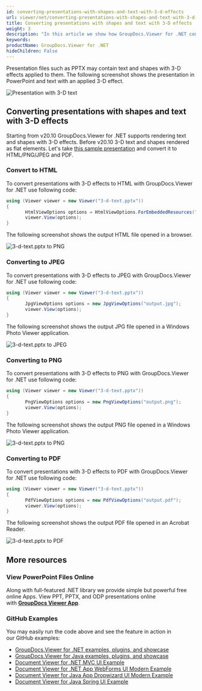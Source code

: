 ```yaml
---
id: converting-presentations-with-shapes-and-text-with-3-d-effects
url: viewer/net/converting-presentations-with-shapes-and-text-with-3-d-effects
title: Converting presentations with shapes and text with 3-D effects
weight: 3
description: "In this article we show how GroupDocs.Viewer for .NET converts presentations with shapes and text that have 3-D effects."
keywords: 
productName: GroupDocs.Viewer for .NET
hideChildren: False
---
```

Presentation files such as PPTX may contain text and shapes with 3-D effects applied to them. The following screenshot shows the presentation in PowerPoint and text with an applied 3-D effect.

![Presentation with 3-D text](viewer/net/images/converting-presentations-with-shapes-and-text-with-3-d-effects/presentation-with-3-d-text.png)

## Converting presentations with shapes and text with 3-D effects

Starting from v20.10 GroupDocs.Viewer for .NET supports rendering text and shapes with 3-D effects. Before v20.10 3-D text and shapes rendered as flat elements. Let's take [this sample presentation](viewer/net/sample-files/converting-presentations-with-shapes-and-text-with-3-d-effects/3-d-text.pptx) and convert it to HTML/PNG/JPEG and PDF.

### Convert to HTML

To convert presentations with 3-D effects to HTML with GroupDocs.Viewer for .NET use following code:

```csharp
using (Viewer viewer = new Viewer("3-d-text.pptx"))
{
       HtmlViewOptions options = HtmlViewOptions.ForEmbeddedResources("output.html");
       viewer.View(options);
}
```

The following screenshot shows the output HTML file opened in a browser.

![3-d-text.pptx to PNG](viewer/net/images/converting-presentations-with-shapes-and-text-with-3-d-effects/3-d-text-html.png)

### Converting to JPEG

To convert presentations with 3-D effects to JPEG with GroupDocs.Viewer for .NET use following code:

```csharp
using (Viewer viewer = new Viewer("3-d-text.pptx"))
{
       JpgViewOptions options = new JpgViewOptions("output.jpg");
       viewer.View(options);
}
```

The following screenshot shows the output JPG file opened in a Windows Photo Viewer application.

![3-d-text.pptx to JPEG](viewer/net/images/converting-presentations-with-shapes-and-text-with-3-d-effects/3-d-text-jpeg.png)

### Converting to PNG

To convert presentations with 3-D effects to PNG with GroupDocs.Viewer for .NET use following code:

```csharp
using (Viewer viewer = new Viewer("3-d-text.pptx"))
{
       PngViewOptions options = new PngViewOptions("output.png");
       viewer.View(options);
}
```

The following screenshot shows the output PNG file opened in a Windows Photo Viewer application.

![3-d-text.pptx to PNG](viewer/net/images/converting-presentations-with-shapes-and-text-with-3-d-effects/3-d-text-png.png)

### Converting to PDF

To convert presentations with 3-D effects to PDF with GroupDocs.Viewer for .NET use following code:

```csharp
using (Viewer viewer = new Viewer("3-d-text.pptx"))
{
       PdfViewOptions options = new PdfViewOptions("output.pdf");
       viewer.View(options);
}
```

The following screenshot shows the output PDF file opened in an Acrobat Reader.

![3-d-text.pptx to PDF](viewer/net/images/converting-presentations-with-shapes-and-text-with-3-d-effects/3-d-text-pdf.png)

## More resources

### View PowerPoint Files Online

Along with full-featured .NET library we provide simple but powerful free online Apps.
View PPT, PPTX, and ODP presentations online with **[GroupDocs Viewer App](https://products.groupdocs.app/viewer/powerpoint)**.

### GitHub Examples

You may easily run the code above and see the feature in action in our GitHub examples:

* [GroupDocs.Viewer for .NET examples, plugins, and showcase](https://github.com/groupdocs-viewer/GroupDocs.Viewer-for-.NET)
* [GroupDocs.Viewer for Java examples, plugins, and showcase](https://github.com/groupdocs-viewer/GroupDocs.Viewer-for-Java)
* [Document Viewer for .NET MVC UI Example](https://github.com/groupdocs-viewer/GroupDocs.Viewer-for-.NET-MVC)
* [Document Viewer for .NET App WebForms UI Modern Example](https://github.com/groupdocs-viewer/GroupDocs.Viewer-for-.NET-WebForms)
* [Document Viewer for Java App Dropwizard UI Modern Example](https://github.com/groupdocs-viewer/GroupDocs.Viewer-for-Java-Dropwizard)
* [Document Viewer for Java Spring UI Example](https://github.com/groupdocs-viewer/GroupDocs.Viewer-for-Java-Spring)
